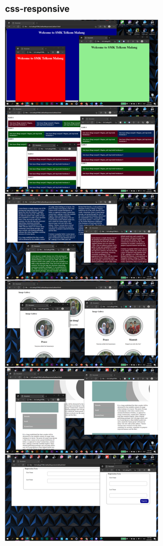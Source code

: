 ﻿# css-responsive
![](SS/Screenshot%20(148).png)
![](SS/Screenshot%20(150).png)
![](SS/Screenshot%20(151).png)
![](SS/Screenshot%20(152).png)
![](SS/Screenshot%20(153).png)
![](SS/Screenshot%20(154).png)
